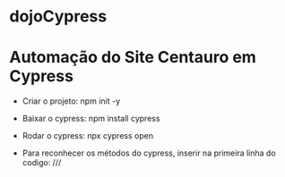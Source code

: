 # dojoCypress

# Automação do Site Centauro em Cypress

- Criar o projeto:
npm init -y

- Baixar o cypress:
npm install cypress

- Rodar o cypress:
npx cypress open

- Para reconhecer os métodos do cypress, inserir na primeira linha do codigo:
/// <reference types="cypress" />


